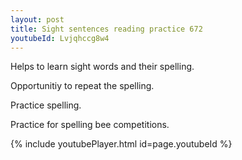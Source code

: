 ```yaml
---
layout: post
title: Sight sentences reading practice 672
youtubeId: Lvjqhccg8w4
---
```

 
 
Helps to learn sight words and their spelling.

Opportunitiy to repeat the spelling. 

Practice spelling. 
 
Practice for spelling bee competitions. 
 
{% include youtubePlayer.html id=page.youtubeId %}
 
 

